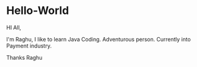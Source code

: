 # Hello-World

HI All,

I'm Raghu, I like to learn Java Coding. Adventurous person.
Currently into Payment industry. 

Thanks
Raghu
